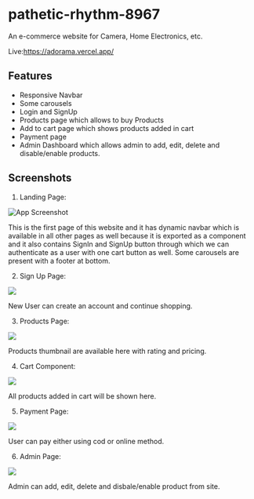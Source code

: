 # pathetic-rhythm-8967

An e-commerce website for Camera, Home Electronics, etc.

Live:https://adorama.vercel.app/

## Features

 - Responsive Navbar
 - Some carousels
 - Login and SignUp
 - Products page which allows to buy Products
 - Add to cart page which shows products added in cart
 - Payment page 
 - Admin Dashboard which allows admin to add, edit, delete and disable/enable products. 


## Screenshots

1. Landing Page:

![App Screenshot](https://i.ibb.co/JBgFFvq/Screenshot-2023-01-23-104129.png)

This is the first page of this website and it has dynamic navbar which is available in all other pages as well because it is exported
as a component and it also contains SignIn and SignUp button through which we can authenticate as a user with one cart button as well.
Some carousels are present with a footer at bottom.

2. Sign Up Page:

![](https://i.ibb.co/3kn3x0f/Screenshot-2023-01-23-104258.png)

New User can create an account and continue shopping.

3.  Products Page:

![](https://i.ibb.co/bdGSTQD/Screenshot-2023-01-23-104416.png)

Products thumbnail are available here with rating and pricing.

4. Cart Component:

![](https://i.ibb.co/H7t2MPj/Screenshot-2023-01-23-104641.png)

All products added in cart will be shown here.

5. Payment Page:

![](https://i.ibb.co/wB2ZRMm/Screenshot-2023-01-23-105054.png)

User can pay either using cod or online method.

6. Admin Page:

![](https://i.ibb.co/p0954FV/Screenshot-2023-01-23-105132.png)

Admin can add, edit, delete and disbale/enable product from site.
